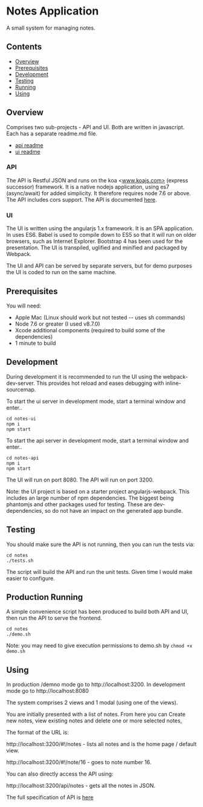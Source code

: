 # Notes Application

A small system for managing notes.

## Contents

- [Overview](#Overview)
- [Prerequisites](#prerequsitess)
- [Development](#Development) 
- [Testing](#Testing)
- [Running](#Running)
- [Using](#Using)


## Overview

Comprises two sub-projects -  API and UI.  Both are written in javascript.  Each has a separate readme.md file.

- [api readme](notes-api/readme.md)
- [ui readme](notes-ui/README.md)

### API

The API is Restful JSON and runs on the koa <www.koajs.com> (express successor) framework.  It is a native nodejs application, using es7 (async/await) for added simplicity.  It therefore requires node 7.6 or above.  The API includes cors support.   The API is documented [here](notes-api/doc/api.md).

### UI

The UI is written using the angularjs 1.x framework.  It is an SPA application.  In uses ES6.  Babel is used to compile down to ES5 so that it will run on older browsers, such as Internet Explorer.  Bootstrap 4 has been used for the presentation.  The UI is transpiled, uglified and minified and packaged by Webpack.

The UI and API can be served by separate servers, but for demo purposes the UI is coded to run on the same machine.

## Prerequisites

You will need:

- Apple Mac (Linux should work but not tested -- uses sh commands)
- Node 7.6 or greater (I used v8.7.0)
- Xcode additional components (required to build some of the dependencies)
- 1 minute to build 

## Development

During development it is recommended to run the UI using the webpack-dev-server.  This provides hot reload and eases debugging with inline-sourcemap.

To start the ui server in development mode, start a terminal window and enter..

```
cd notes-ui     
npm i
npm start
```

To start the api server in development mode, start a terminal window and enter..

```
cd notes-api
npm i
npm start
```

The UI will run on port 8080.  The API will run on port 3200.

Note: the UI project is based on a starter project angularjs-webpack.  This includes an large number of npm dependencies.  The biggest being phantomjs and other packages used for testing.  These are dev-dependencies, so do not have an impact on the generated app bundle.

## Testing

You should make sure the API is not running, then you can run the tests via:

```
cd notes
./tests.sh
```

The script will build the API and run the unit tests.  Given time I would make easier to configure.

## Production Running

A simple convenience script has been produced to build both API and UI, then run the API to serve the frontend.

```
cd notes
./demo.sh
```

Note: you may need to give execution permissions to demo.sh by `chmod +x demo.sh`



## Using

In production /demno mode go to http://localhost:3200.  In development mode go to http://localhost:8080

The system comprises 2 views and 1 modal (using one of the views).

You are initially presented with a list of notes.  From here you can Create new notes, view existing notes and delete one or more selected notes, 

The format of the URL is:

http://localhost:3200/#!/notes - lists all notes and is the home page / default view.

http://localhost:3200/#!/note/16 - goes to note number 16.



You can also directly access the API using:

http://localhost:3200/api/notes - gets all the notes in JSON.

The full specification of API is [here](#notes-api/doc/api.md)

